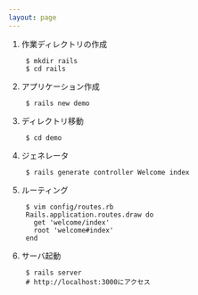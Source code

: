```yaml
---
layout: page
---
```

1. 作業ディレクトリの作成

        $ mkdir rails
        $ cd rails

2. アプリケーション作成

        $ rails new demo

3. ディレクトリ移動

        $ cd demo

4. ジェネレータ

        $ rails generate controller Welcome index

5. ルーティング

        $ vim config/routes.rb
        Rails.application.routes.draw do
          get 'welcome/index'
          root 'welcome#index'
        end

6. サーバ起動

        $ rails server
        # http://localhost:3000にアクセス